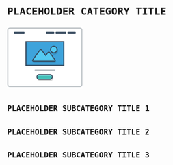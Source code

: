 # `PLACEHOLDER CATEGORY TITLE`

<img src="/assets/media/images/vendors/wf__hero-image--1200px.png" width="35%"/>

## `PLACEHOLDER SUBCATEGORY TITLE 1`

## `PLACEHOLDER SUBCATEGORY TITLE 2`

## `PLACEHOLDER SUBCATEGORY TITLE 3`
